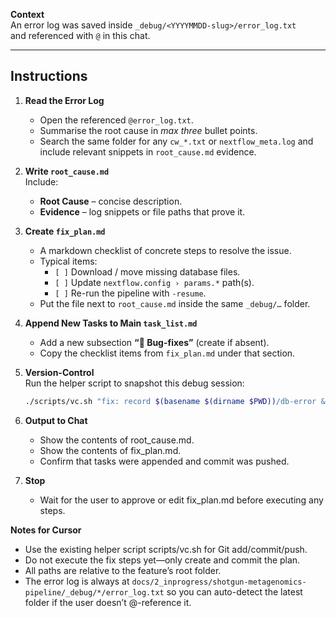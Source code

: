 **Context**  
An error log was saved inside `_debug/<YYYYMMDD-slug>/error_log.txt`  
and referenced with `@` in this chat.

---

## Instructions

1. **Read the Error Log**  
   - Open the referenced `@error_log.txt`.  
   - Summarise the root cause in *max three* bullet points.
   - Search the same folder for any `cw_*.txt` or `nextflow_meta.log` and include relevant snippets in `root_cause.md` evidence.

2. **Write `root_cause.md`**  
   Include:  
   - **Root Cause** – concise description.  
   - **Evidence** – log snippets or file paths that prove it.

3. **Create `fix_plan.md`**  
   - A markdown checklist of concrete steps to resolve the issue.  
   - Typical items:  
     - `[ ]` Download / move missing database files.  
     - `[ ]` Update `nextflow.config › params.*` path(s).  
     - `[ ]` Re-run the pipeline with `-resume`.  
   - Put the file next to `root_cause.md` inside the same `_debug/…` folder.

4. **Append New Tasks to Main `task_list.md`**  
   - Add a new subsection **“🔴 Bug-fixes”** (create if absent).  
   - Copy the checklist items from `fix_plan.md` under that section.

5. **Version-Control**  
   Run the helper script to snapshot this debug session:  
   ```bash
   ./scripts/vc.sh "fix: record $(basename $(dirname $PWD))/db-error & create fix plan"

6. **Output to Chat**
   - Show the contents of root_cause.md.
   - Show the contents of fix_plan.md.
   - Confirm that tasks were appended and commit was pushed.

7. **Stop**
   - Wait for the user to approve or edit fix_plan.md before executing any steps.

**Notes for Cursor**
   - Use the existing helper script scripts/vc.sh for Git add/commit/push.
   - Do not execute the fix steps yet—only create and commit the plan.
   - All paths are relative to the feature’s root folder.
   - The error log is always at `docs/2_inprogress/shotgun-metagenomics-pipeline/_debug/*/error_log.txt` so you can auto-detect the latest folder if the user doesn’t @-reference it.